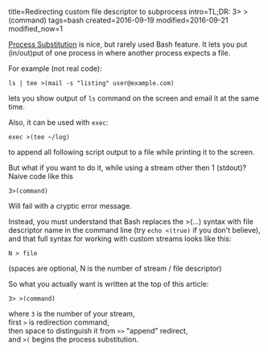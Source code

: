 title=Redirecting custom file descriptor to subprocess
intro=TL;DR: 3> >(command)
tags=bash
created=2016-09-19
modified=2016-09-21
modified_now=1


[link]: http://tldp.org/LDP/abs/html/process-sub.html

[Process Substitution][link] is nice, but rarely used Bash feature.
It lets you put (in/out)put of one process in where another process expects a file.

For example (not real code):

	ls | tee >(mail -s "listing" user@example.com)

lets you show output of `ls` command on the screen and email it at the same time.

Also, it can be used with `exec`:

	exec >(tee ~/log)

to append all following script output to a file while printing it to the screen.


But what if you want to do it, while using a stream other then 1 (stdout)?
Naive code like this

	3>(command)

Will fail with a cryptic error message.

Instead, you must understand that Bash replaces the >(...) syntax with
file descriptor name in the command line
(try `echo <(true)` if you don't believe),
and that full syntax for working with custom streams looks like this:

	N > file

(spaces are optional, N is the number of stream / file descriptor)

So what you actually want is written at the top of this article:

	3> >(command)

where `3` is the number of your stream,  
first `>` is redirection command,  
then space to distinguish it from `>>` "append" redirect,  
and `>(` begins the process substitution.

